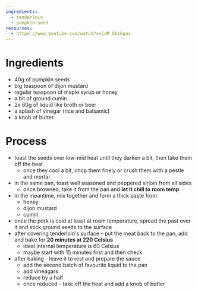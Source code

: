 ```yaml
---
ingredients:
  - tenderloin
  - pumpkin-seed
resources:
  - https://www.youtube.com/watch?v=jdM_bkikgas
---
```

# Ingredients
- 40g of pumpkin seeds
- big teaspoon of dijon mustard
- regular teaspoon of maple syrup or honey
- a bit of ground cumin
- 2x 60g of liquid like broth or beer
- a splash of vinegar (rice and balsamic)
- a knob of butter
# Process
- toast the seeds over low-mid heat until they darken a bit, then take them off the heat
	- once they cool a bit, chop them finely or crush them with a pestle and mortar
- in the same pan, toast well seasoned and peppered sirloin from all sides
	- once browned, take it from the pan and **let it chill to room temp**
- in the meantime, mix together and form a thick paste from
	- honey
	- dijon mustard
	- cumin
- once the pork is cold at least at room temperature, spread the past over it and stick ground seeds to the surface
- after covering tenderloin's surface – put the meat back to the pan, add and bake for **20 minutes at 220 Celsius**
	- ideal internal temperature is 60 Celsius
	- maybe start with 15 minutes first and then check
- after baking - leave it to rest and prepare the sauce
	- add the second batch of favourite liquid to the pan
	- add vineagars
	- reduce by a half
	- once reduced - take off the heat and add a knob of butter